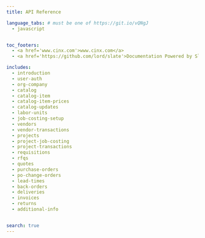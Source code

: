 ```yaml
---
title: API Reference

language_tabs: # must be one of https://git.io/vQNgJ
  - javascript


toc_footers:
  - <a href='www.cinx.com'>www.cinx.com</a>
  - <a href='https://github.com/lord/slate'>Documentation Powered by Slate</a>

includes:
  - introduction
  - user-auth
  - org-company
  - catalog
  - catalog-item
  - catalog-item-prices
  - catalog-updates
  - labor-units
  - job-costing-setup
  - vendors
  - vendor-transactions
  - projects
  - project-job-costing
  - project-transactions
  - requisitions
  - rfqs
  - quotes
  - purchase-orders
  - po-change-orders
  - lead-times
  - back-orders
  - deliveries
  - invoices
  - returns
  - additional-info


search: true
---
```


